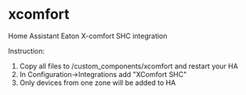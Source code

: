 # xcomfort
Home Assistant Eaton X-comfort SHC integration


Instruction:
1. Copy all files to /custom_components/xcomfort and restart your HA
2. In Configuration->Integrations add "XComfort SHC"
3. Only devices from one zone will be added to HA
